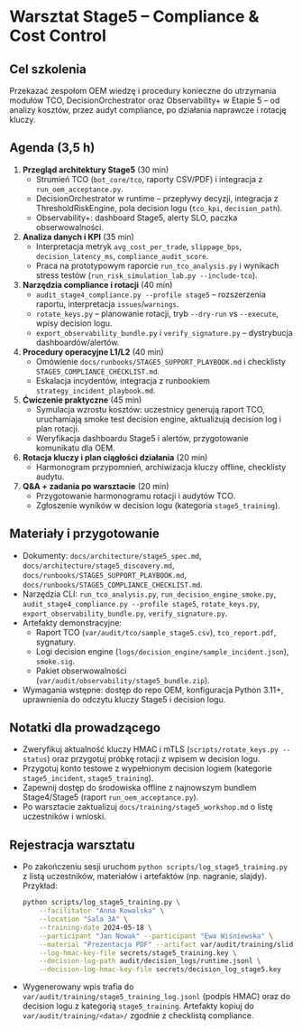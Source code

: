 # Warsztat Stage5 – Compliance & Cost Control

## Cel szkolenia
Przekazać zespołom OEM wiedzę i procedury konieczne do utrzymania modułów TCO, DecisionOrchestrator oraz Observability+ w Etapie 5 – od analizy kosztów, przez audyt compliance, po działania naprawcze i rotację kluczy.

## Agenda (3,5 h)
1. **Przegląd architektury Stage5** (30 min)
   - Strumień TCO (`bot_core/tco`, raporty CSV/PDF) i integracja z `run_oem_acceptance.py`.
   - DecisionOrchestrator w runtime – przepływy decyzji, integracja z ThresholdRiskEngine, pola decision logu (`tco_kpi`, `decision_path`).
   - Observability+: dashboard Stage5, alerty SLO, paczka obserwowalności.
2. **Analiza danych i KPI** (35 min)
   - Interpretacja metryk `avg_cost_per_trade`, `slippage_bps`, `decision_latency_ms`, `compliance_audit_score`.
   - Praca na prototypowym raporcie `run_tco_analysis.py` i wynikach stress testów (`run_risk_simulation_lab.py --include-tco`).
3. **Narzędzia compliance i rotacji** (40 min)
   - `audit_stage4_compliance.py --profile stage5` – rozszerzenia raportu, interpretacja `issues`/`warnings`.
   - `rotate_keys.py` – planowanie rotacji, tryb `--dry-run` vs `--execute`, wpisy decision logu.
   - `export_observability_bundle.py` i `verify_signature.py` – dystrybucja dashboardów/alertów.
4. **Procedury operacyjne L1/L2** (40 min)
   - Omówienie `docs/runbooks/STAGE5_SUPPORT_PLAYBOOK.md` i checklisty `STAGE5_COMPLIANCE_CHECKLIST.md`.
   - Eskalacja incydentów, integracja z runbookiem `strategy_incident_playbook.md`.
5. **Ćwiczenie praktyczne** (45 min)
   - Symulacja wzrostu kosztów: uczestnicy generują raport TCO, uruchamiają smoke test decision engine, aktualizują decision log i plan rotacji.
   - Weryfikacja dashboardu Stage5 i alertów, przygotowanie komunikatu dla OEM.
6. **Rotacja kluczy i plan ciągłości działania** (20 min)
   - Harmonogram przypomnień, archiwizacja kluczy offline, checklisty audytu.
7. **Q&A + zadania po warsztacie** (20 min)
   - Przygotowanie harmonogramu rotacji i audytów TCO.
   - Zgłoszenie wyników w decision logu (kategoria `stage5_training`).

## Materiały i przygotowanie
- Dokumenty: `docs/architecture/stage5_spec.md`, `docs/architecture/stage5_discovery.md`, `docs/runbooks/STAGE5_SUPPORT_PLAYBOOK.md`, `docs/runbooks/STAGE5_COMPLIANCE_CHECKLIST.md`.
- Narzędzia CLI: `run_tco_analysis.py`, `run_decision_engine_smoke.py`, `audit_stage4_compliance.py --profile stage5`, `rotate_keys.py`, `export_observability_bundle.py`, `verify_signature.py`.
- Artefakty demonstracyjne:
  - Raport TCO (`var/audit/tco/sample_stage5.csv`), `tco_report.pdf`, sygnatury.
  - Logi decision engine (`logs/decision_engine/sample_incident.json`), `smoke.sig`.
  - Pakiet obserwowalności (`var/audit/observability/stage5_bundle.zip`).
- Wymagania wstępne: dostęp do repo OEM, konfiguracja Python 3.11+, uprawnienia do odczytu kluczy Stage5 i decision logu.

## Notatki dla prowadzącego
- Zweryfikuj aktualność kluczy HMAC i mTLS (`scripts/rotate_keys.py --status`) oraz przygotuj próbkę rotacji z wpisem w decision logu.
- Przygotuj konto testowe z wypełnionym decision logiem (kategorie `stage5_incident`, `stage5_training`).
- Zapewnij dostęp do środowiska offline z najnowszym bundlem Stage4/Stage5 (raport `run_oem_acceptance.py`).
- Po warsztacie zaktualizuj `docs/training/stage5_workshop.md` o listę uczestników i wnioski.

## Rejestracja warsztatu
- Po zakończeniu sesji uruchom `python scripts/log_stage5_training.py` z listą uczestników, materiałów i artefaktów (np. nagranie,
  slajdy). Przykład:
  ```bash
  python scripts/log_stage5_training.py \
      --facilitator "Anna Kowalska" \
      --location "Sala 3A" \
      --training-date 2024-05-18 \
      --participant "Jan Nowak" --participant "Ewa Wiśniewska" \
      --material "Prezentacja PDF" --artifact var/audit/training/slides.pdf \
      --log-hmac-key-file secrets/stage5_training.key \
      --decision-log-path audit/decision_logs/runtime.jsonl \
      --decision-log-hmac-key-file secrets/decision_log_stage5.key
  ```
- Wygenerowany wpis trafia do `var/audit/training/stage5_training_log.jsonl` (podpis HMAC) oraz do decision logu z kategorią
  `stage5_training`. Artefakty kopiuj do `var/audit/training/<data>/` zgodnie z checklistą compliance.
